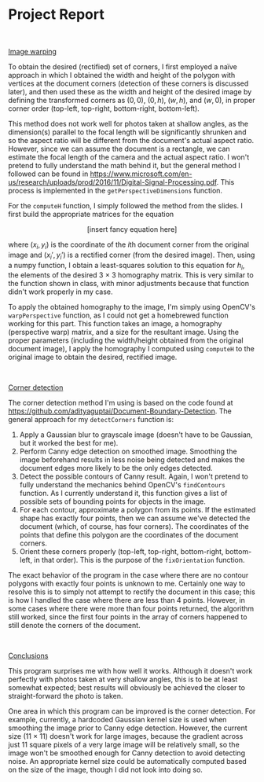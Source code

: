 # Project Report

<br>

<ins>Image warping</ins>

To obtain the desired (rectified) set of corners, I first employed a naïve
approach in which I obtained the width and height of the polygon with
vertices at the document corners (detection of these corners is
discussed later), and then used these as the width and height of the desired
image by defining the transformed corners as $(0, 0)$, $(0, h)$, $(w, h)$, and
$(w, 0)$, in proper corner order (top-left, top-right, bottom-right,
bottom-left).

This method does not work well for photos taken at
shallow angles, as the dimension(s) parallel to the focal length will be
significantly shrunken and so the aspect ratio will be different from the
document's actual aspect ratio. However, since we can assume the document is a
rectangle, we can estimate the focal length of the camera and the actual
aspect ratio. I won't pretend to fully understand the math behind it, but the
general method I followed can be found in https://www.microsoft.com/en-us/research/uploads/prod/2016/11/Digital-Signal-Processing.pdf. This process is
implemented in the `getPerspectiveDimensions` function.

For the `computeH` function, I simply followed the method from the slides.
I first build the appropriate matrices for the equation

<p align="center">
    [insert fancy equation here]
</p>

where $(x_i, y_i)$ is the coordinate of the $i$th document corner from the
original image and $(x_i', y_i')$ is a rectified corner
(from the desired image). Then, using a numpy function, I obtain a
least-squares solution to this equation for $h_i$, the elements of the
desired 3 $\times$ 3 homography matrix. This is very similar to the function
shown in class, with minor adjustments because that function didn't work
properly in my case.

To apply the obtained homography to the image, I'm simply using OpenCV's
`warpPerspective` function, as I could not get a homebrewed function working
for this part. This function takes an image, a homography (perspective warp)
matrix, and a size for the resultant image. Using the proper parameters
(including the width/height obtained from the original document image),
I apply the homography I computed using `computeH` to the original image to
obtain the desired, rectified image.

<br>


<ins>Corner detection</ins>

The corner detection method I'm using is based on the code found at
https://github.com/adityaguptai/Document-Boundary-Detection.
The general approach for my `detectCorners` function is:

1. Apply a Gaussian blur to grayscale image (doesn't have to be Gaussian,
but it worked the best for me).
2. Perform Canny edge detection on smoothed image. Smoothing the image
beforehand results in less noise being detected and makes the document edges
more likely to be the only edges detected.
3. Detect the possible contours of Canny result. Again, I won't pretend to fully
understand the mechanics behind OpenCV's `findContours` function. As I currently
understand it, this function gives a list of possible sets of bounding points
for objects in the image.
4. For each contour, approximate a polygon from its points. If the estimated
shape has exactly four points, then we can assume we've detected the document
(which, of course, has four corners). The coordinates of the points that define
this polygon are the coordinates of the document corners.
5. Orient these corners properly (top-left, top-right, bottom-right,
bottom-left, in that order). This is the purpose of the `fixOrientation`
function.

The exact behavior of the program in the case where there are no contour
polygons with exactly four points is unknown to me. Certainly one way to
resolve this is to simply not attempt to rectify the document in this case;
this is how I handled the case where there are less than 4 points.
However, in some cases where there were more than four points returned,
the algorithm still worked, since the first four points in the array of corners
happened to still denote the corners of the document.

<br>

<ins>Conclusions</ins>

This program surprises me with how well it works. Although it doesn't work
perfectly with photos taken at very shallow angles, this is to be at least
somewhat expected; best results will obviously be achieved the closer to
straight-forward the photo is taken.

One area in which this program can be improved is the corner detection.
For example, currently, a hardcoded Gaussian kernel size is used when
smoothing the image prior to Canny edge detection. However,
the current size (11 $\times$ 11) doesn't work for large images, because
the gradient across just 11 square pixels of a very large image will be
relatively small, so the image won't be smoothed enough for Canny detection
to avoid detecting noise. An appropriate kernel size could be automatically
computed based on the size of the image, though I did not look into doing so.
